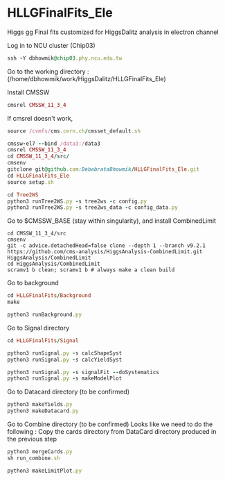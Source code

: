 # HLLGFinalFits_Ele
Higgs gg Final fits customized for HiggsDalitz analysis in electron channel


Log in to NCU cluster (Chip03) 
```ruby
ssh -Y dbhowmik@chip03.phy.ncu.edu.tw
```

Go to the working directory : (/home/dbhowmik/work/HiggsDalitz/HLLGFinalFits_Ele)

Install CMSSW

```ruby
cmsrel CMSSW_11_3_4
```

If cmsrel doesn't work, 

```ruby
source /cvmfs/cms.cern.ch/cmsset_default.sh
```
```ruby
cmssw-el7 --bind /data3:/data3
cmsrel CMSSW_11_3_4
cd CMSSW_11_3_4/src/
cmsenv 
gitclone git@github.com:DebabrataBhowmik/HLLGFinalFits_Ele.git
cd HLLGFinalFits_Ele
source setup.sh

cd Tree2WS
python3 runTree2WS.py -s tree2ws -c config.py
python3 runTree2WS.py -s tree2ws_data -c config_data.py 
```
Go to $CMSSW_BASE (stay within singularity), and install CombinedLimit

```
cd CMSSW_11_3_4/src
cmsenv
git -c advice.detachedHead=false clone --depth 1 --branch v9.2.1 https://github.com/cms-analysis/HiggsAnalysis-CombinedLimit.git HiggsAnalysis/CombinedLimit
cd HiggsAnalysis/CombinedLimit
scramv1 b clean; scramv1 b # always make a clean build
```
Go to background
```ruby
cd HLLGFinalFits/Background
make
```
```ruby
python3 runBackground.py
```
Go to Signal directory
```ruby
cd HLLGFinalFits/Signal

python3 runSignal.py -s calcShapeSyst
python3 runSignal.py -s calcYieldSyst

python3 runSignal.py -s signalFit --doSystematics
python3 runSignal.py -s makeModelPlot
```
Go to Datacard directory (to be confirmed)
```ruby
python3 makeYields.py
python3 makeDatacard.py
```


Go to Combine directory (to be confirmed)
Looks like we need to do the following :
Copy the cards directory from DataCard directory produced in the previous step
```ruby
python3 mergeCards.py
sh run_combine.sh

python3 makeLimitPlot.py
```

